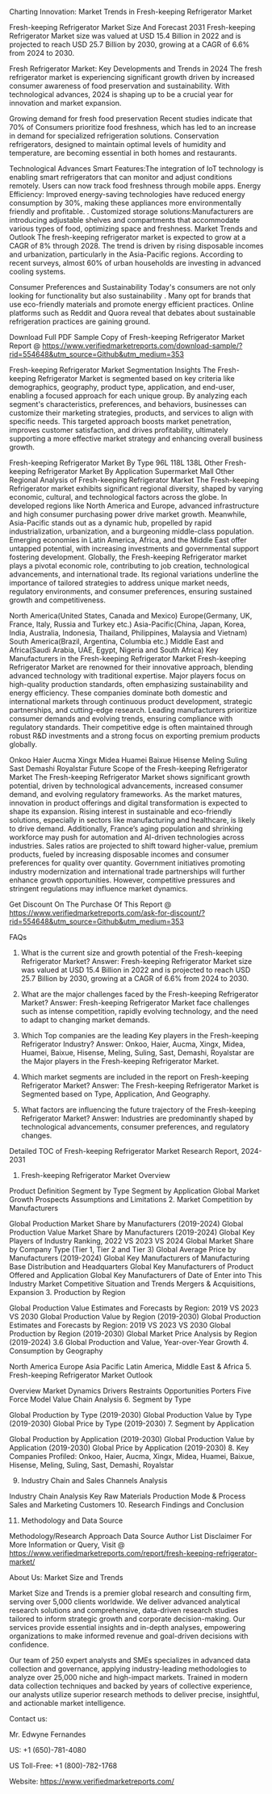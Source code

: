 Charting Innovation: Market Trends in Fresh-keeping Refrigerator Market


Fresh-keeping Refrigerator Market Size And Forecast 2031
Fresh-keeping Refrigerator Market size was valued at USD 15.4 Billion in 2022 and is projected to reach USD 25.7 Billion by 2030, growing at a CAGR of 6.6% from 2024 to 2030.

Fresh Refrigerator Market: Key Developments and Trends in 2024
The fresh refrigerator market is experiencing significant growth driven by increased consumer awareness of food preservation and sustainability. With technological advances, 2024 is shaping up to be a crucial year for innovation and market expansion.

Growing demand for fresh food preservation
Recent studies indicate that 70% of Consumers prioritize food freshness, which has led to an increase in demand for specialized refrigeration solutions. Conservation refrigerators, designed to maintain optimal levels of humidity and temperature, are becoming essential in both homes and restaurants.

Technological Advances
Smart Features:The integration of IoT technology is enabling smart refrigerators that can monitor and adjust conditions remotely. Users can now track food freshness through mobile apps.
Energy Efficiency: Improved energy-saving technologies have reduced energy consumption by 30%, making these appliances more environmentally friendly and profitable. .
Customized storage solutions:Manufacturers are introducing adjustable shelves and compartments that accommodate various types of food, optimizing space and freshness.
Market Trends and Outlook
The fresh-keeping refrigerator market is expected to grow at a CAGR of 8% through 2028. The trend is driven by rising disposable incomes and urbanization, particularly in the Asia-Pacific regions. According to recent surveys, almost 60% of urban households are investing in advanced cooling systems.

Consumer Preferences and Sustainability
Today's consumers are not only looking for functionality but also sustainability . Many opt for brands that use eco-friendly materials and promote energy efficient practices. Online platforms such as Reddit and Quora reveal that debates about sustainable refrigeration practices are gaining ground.

Download Full PDF Sample Copy of Fresh-keeping Refrigerator Market Report @ https://www.verifiedmarketreports.com/download-sample/?rid=554648&utm_source=Github&utm_medium=353

Fresh-keeping Refrigerator Market Segmentation Insights
The Fresh-keeping Refrigerator Market is segmented based on key criteria like demographics, geography, product type, application, and end-user, enabling a focused approach for each unique group. By analyzing each segment's characteristics, preferences, and behaviors, businesses can customize their marketing strategies, products, and services to align with specific needs. This targeted approach boosts market penetration, improves customer satisfaction, and drives profitability, ultimately supporting a more effective market strategy and enhancing overall business growth.

Fresh-keeping Refrigerator Market By Type
96L
118L
138L
Other
Fresh-keeping Refrigerator Market By Application
Supermarket
Mall
Other
Regional Analysis of Fresh-keeping Refrigerator Market
The Fresh-keeping Refrigerator market exhibits significant regional diversity, shaped by varying economic, cultural, and technological factors across the globe. In developed regions like North America and Europe, advanced infrastructure and high consumer purchasing power drive market growth. Meanwhile, Asia-Pacific stands out as a dynamic hub, propelled by rapid industrialization, urbanization, and a burgeoning middle-class population. Emerging economies in Latin America, Africa, and the Middle East offer untapped potential, with increasing investments and governmental support fostering development. Globally, the Fresh-keeping Refrigerator market plays a pivotal economic role, contributing to job creation, technological advancements, and international trade. Its regional variations underline the importance of tailored strategies to address unique market needs, regulatory environments, and consumer preferences, ensuring sustained growth and competitiveness.

North America(United States, Canada and Mexico)
Europe(Germany, UK, France, Italy, Russia and Turkey etc.)
Asia-Pacific(China, Japan, Korea, India, Australia, Indonesia, Thailand, Philippines, Malaysia and Vietnam)
South America(Brazil, Argentina, Columbia etc.)
Middle East and Africa(Saudi Arabia, UAE, Egypt, Nigeria and South Africa)
Key Manufacturers in the Fresh-keeping Refrigerator Market
Fresh-keeping Refrigerator Market are renowned for their innovative approach, blending advanced technology with traditional expertise. Major players focus on high-quality production standards, often emphasizing sustainability and energy efficiency. These companies dominate both domestic and international markets through continuous product development, strategic partnerships, and cutting-edge research. Leading manufacturers prioritize consumer demands and evolving trends, ensuring compliance with regulatory standards. Their competitive edge is often maintained through robust R&D investments and a strong focus on exporting premium products globally.

Onkoo
Haier
Aucma
Xingx
Midea
Huamei
Baixue
Hisense
Meling
Suling
Sast
Demashi
Royalstar
Future Scope of the Fresh-keeping Refrigerator Market
The Fresh-keeping Refrigerator Market shows significant growth potential, driven by technological advancements, increased consumer demand, and evolving regulatory frameworks. As the market matures, innovation in product offerings and digital transformation is expected to shape its expansion. Rising interest in sustainable and eco-friendly solutions, especially in sectors like manufacturing and healthcare, is likely to drive demand. Additionally, France’s aging population and shrinking workforce may push for automation and AI-driven technologies across industries. Sales ratios are projected to shift toward higher-value, premium products, fueled by increasing disposable incomes and consumer preferences for quality over quantity. Government initiatives promoting industry modernization and international trade partnerships will further enhance growth opportunities. However, competitive pressures and stringent regulations may influence market dynamics.

Get Discount On The Purchase Of This Report @ https://www.verifiedmarketreports.com/ask-for-discount/?rid=554648&utm_source=Github&utm_medium=353

FAQs
1. What is the current size and growth potential of the Fresh-keeping Refrigerator Market?
Answer: Fresh-keeping Refrigerator Market size was valued at USD 15.4 Billion in 2022 and is projected to reach USD 25.7 Billion by 2030, growing at a CAGR of 6.6% from 2024 to 2030.

2. What are the major challenges faced by the Fresh-keeping Refrigerator Market?
Answer: Fresh-keeping Refrigerator Market face challenges such as intense competition, rapidly evolving technology, and the need to adapt to changing market demands.

3. Which Top companies are the leading Key players in the Fresh-keeping Refrigerator Industry?
Answer: Onkoo, Haier, Aucma, Xingx, Midea, Huamei, Baixue, Hisense, Meling, Suling, Sast, Demashi, Royalstar are the Major players in the Fresh-keeping Refrigerator Market.

4. Which market segments are included in the report on Fresh-keeping Refrigerator Market?
Answer: The Fresh-keeping Refrigerator Market is Segmented based on Type, Application, And Geography.

5. What factors are influencing the future trajectory of the Fresh-keeping Refrigerator Market?
Answer: Industries are predominantly shaped by technological advancements, consumer preferences, and regulatory changes.

Detailed TOC of Fresh-keeping Refrigerator Market Research Report, 2024-2031
1. Fresh-keeping Refrigerator Market Overview

Product Definition
Segment by Type
Segment by Application
Global Market Growth Prospects
Assumptions and Limitations
2. Market Competition by Manufacturers

Global Production Market Share by Manufacturers (2019-2024)
Global Production Value Market Share by Manufacturers (2019-2024)
Global Key Players of Industry Ranking, 2022 VS 2023 VS 2024
Global Market Share by Company Type (Tier 1, Tier 2 and Tier 3)
Global Average Price by Manufacturers (2019-2024)
Global Key Manufacturers of Manufacturing Base Distribution and Headquarters
Global Key Manufacturers of Product Offered and Application
Global Key Manufacturers of Date of Enter into This Industry
Market Competitive Situation and Trends
Mergers & Acquisitions, Expansion
3. Production by Region

Global Production Value Estimates and Forecasts by Region: 2019 VS 2023 VS 2030
Global Production Value by Region (2019-2030)
Global Production Estimates and Forecasts by Region: 2019 VS 2023 VS 2030
Global Production by Region (2019-2030)
Global Market Price Analysis by Region (2019-2024) 3.6 Global Production and Value, Year-over-Year Growth
4. Consumption by Geography

North America
Europe
Asia Pacific
Latin America, Middle East & Africa
5. Fresh-keeping Refrigerator Market Outlook

Overview
Market Dynamics
Drivers
Restraints
Opportunities
Porters Five Force Model
Value Chain Analysis 
6. Segment by Type

Global Production by Type (2019-2030)
Global Production Value by Type (2019-2030)
Global Price by Type (2019-2030)
7. Segment by Application

Global Production by Application (2019-2030)
Global Production Value by Application (2019-2030)
Global Price by Application (2019-2030)
8. Key Companies Profiled: Onkoo, Haier, Aucma, Xingx, Midea, Huamei, Baixue, Hisense, Meling, Suling, Sast, Demashi, Royalstar

9. Industry Chain and Sales Channels Analysis

Industry Chain Analysis
Key Raw Materials
Production Mode & Process
Sales and Marketing
Customers
10. Research Findings and Conclusion

11. Methodology and Data Source

Methodology/Research Approach
Data Source
Author List
Disclaimer
For More Information or Query, Visit @ https://www.verifiedmarketreports.com/report/fresh-keeping-refrigerator-market/

About Us: Market Size and Trends

Market Size and Trends is a premier global research and consulting firm, serving over 5,000 clients worldwide. We deliver advanced analytical research solutions and comprehensive, data-driven research studies tailored to inform strategic growth and corporate decision-making. Our services provide essential insights and in-depth analyses, empowering organizations to make informed revenue and goal-driven decisions with confidence.

Our team of 250 expert analysts and SMEs specializes in advanced data collection and governance, applying industry-leading methodologies to analyze over 25,000 niche and high-impact markets. Trained in modern data collection techniques and backed by years of collective experience, our analysts utilize superior research methods to deliver precise, insightful, and actionable market intelligence.

Contact us:

Mr. Edwyne Fernandes

US: +1 (650)-781-4080

US Toll-Free: +1 (800)-782-1768

Website: https://www.verifiedmarketreports.com/
